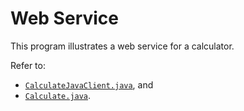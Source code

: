 # Web Service

This program illustrates a web service for a calculator.

Refer to:

- [`CalculateJavaClient.java`](CalculateJavaClient/src/calculatejavaclient/CalculateJavaClient.java), and
- [`Calculate.java`](Calculator/src/java/kelvin/org/soc/Calculate.java).
